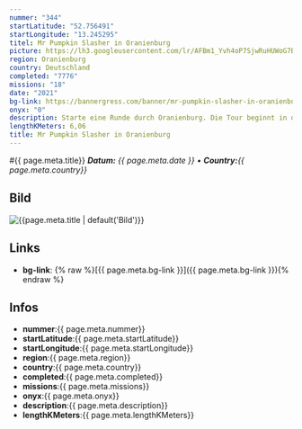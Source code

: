 ```yaml
---
nummer: "344"
startLatitude: "52.756491"
startLongitude: "13.245295"
titel: Mr Pumpkin Slasher in Oranienburg
picture: https://lh3.googleusercontent.com/lr/AFBm1_Yvh4oP7SjwRuHUWoG7Bv8bRmQizz6-km61dYSl5HozwzEiwxHciFH1jqXu72aqKPhu4aTl3FJkTy1rbzZiggIwbBy4X3BJt_j_CRANx5rNkaR8fkxXzBj2MxDwjhhIFUdfikz1dZhsmqvv_Dxqq-Nm-db8DYYJV3h4h2iPqjmGmTUTtGGgcAPw5DWUgYr7EIGr2nfKrkdnlqW02mW92cfH9ig1XMAJHPxBLN0FKJQekRIOb1E294gcVLezUyFOI1jvrDzwvdmjN6iTWnTScMJyVk7fwrxUHfFfVWZgLg9Qw1ElkjCoRdGrMpgg3H57uAbE6yrHdYjbIJXlqUB9rgt5iWTYTscBWCtccmuYPYedgXNx0iThCMtLn0XHRCL4Y4zp7TCg2sRZjKLizJU3qRmIzeIHzq7QcrQVZPGfJqQe05P3yxPmzPebm-7T_BKRH4Ee2k7QYVYKXPsrCgAlC9wZbLK05TlNDTTIvSOYdPtLPQsE1TWntP7U41nrfYeO9XqbAA-jWJEzLYo0lOV9urorOcRJPKZnXNzKs5FWQzekzCyi13ZQZlLcVa_L33sMt5UzU0GoZQro_8D-FSzY_HJVPkrFkuupTSWNRH8oHecfHVpxJbZkIhuU657dF70CKjdDYKcn0AgcA-WA8DZblNka3_ok3w5oQmauyacp3Dv1GOLdvxGjolANBfs1Mmo0B_c0xCZ6vT2UK2-QM2Vz6EWTArozQEWvJdzXwrB1p3gu76EjEyq9mdS2F9ICPRab9JmFaPZHo2KKtnBmqL18qaQ2Lzs7SMn-30itLelYCxo66ip2bBNGLV2kg2gn7HT5A6ADJfSP1cc7EYQOI99HF1sMqBSukvgMx8Li
region: Oranienburg
country: Deutschland
completed: "7776"
missions: "18"
date: "2021"
bg-link: https://bannergress.com/banner/mr-pumpkin-slasher-in-oranienburg-13b7
onyx: "0"
description: Starte eine Runde durch Oranienburg. Die Tour beginnt in der Bernauer Straße
lengthKMeters: 6,06
title: Mr Pumpkin Slasher in Oranienburg
---
```


#{{ page.meta.title}}
_**Datum:** {{ page.meta.date }} • **Country:**{{ page.meta.country}}_

## Bild
![{{page.meta.title | default('Bild')}}]({{page.meta.picture}})

## Links
- **bg-link**: {% raw %}[{{ page.meta.bg-link }}]({{ page.meta.bg-link }}){% endraw %}

## Infos
- **nummer**:{{ page.meta.nummer}}
- **startLatitude**:{{ page.meta.startLatitude}}
- **startLongitude**:{{ page.meta.startLongitude}}
- **region**:{{ page.meta.region}}
- **country**:{{ page.meta.country}}
- **completed**:{{ page.meta.completed}}
- **missions**:{{ page.meta.missions}}
- **onyx**:{{ page.meta.onyx}}
- **description**:{{ page.meta.description}}
- **lengthKMeters**:{{ page.meta.lengthKMeters}}

